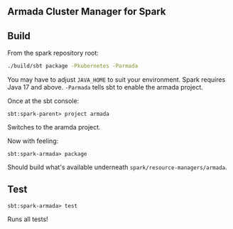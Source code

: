 Armada Cluster Manager for Spark
---

Build
---
From the spark repository root: 
```bash
./build/sbt package -Pkubernetes -Parmada
```
You may have to adjust `JAVA_HOME` to suit your environment. Spark requires Java 17 and above. `-Parmada` tells
sbt to enable the armada project.

Once at the sbt console:
```
sbt:spark-parent> project armada
```
Switches to the aramda project.

Now with feeling:
```
sbt:spark-armada> package
```
Should build what's available underneath `spark/resource-managers/armada`.

Test
---
```
sbt:spark-armada> test
```
Runs all tests!
